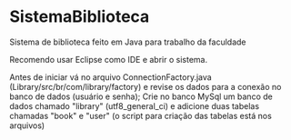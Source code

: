 # SistemaBiblioteca
 Sistema de biblioteca feito em Java para trabalho da faculdade
 
 Recomendo usar Eclipse como IDE e abrir o sistema.
 
 Antes de iniciar vá no arquivo ConnectionFactory.java (Library/src/br/com/library/factory) e revise os dados para a conexão no banco de dados (usuário e senha);
 Crie no banco MySql um banco de dados chamado "library" (utf8_general_ci) e adicione duas tabelas chamadas "book" e "user" (o script para criação das tabelas está nos arquivos)
